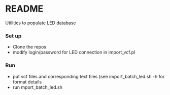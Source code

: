 # README #

Utilities to populate LED database

### Set up ###

* Clone the repos
* modify login/password for LED connection in import_vcf.pl

### Run ###

* put vcf files and corresponding text files (see import_batch_led.sh -h for format details
* run mport_batch_led.sh
